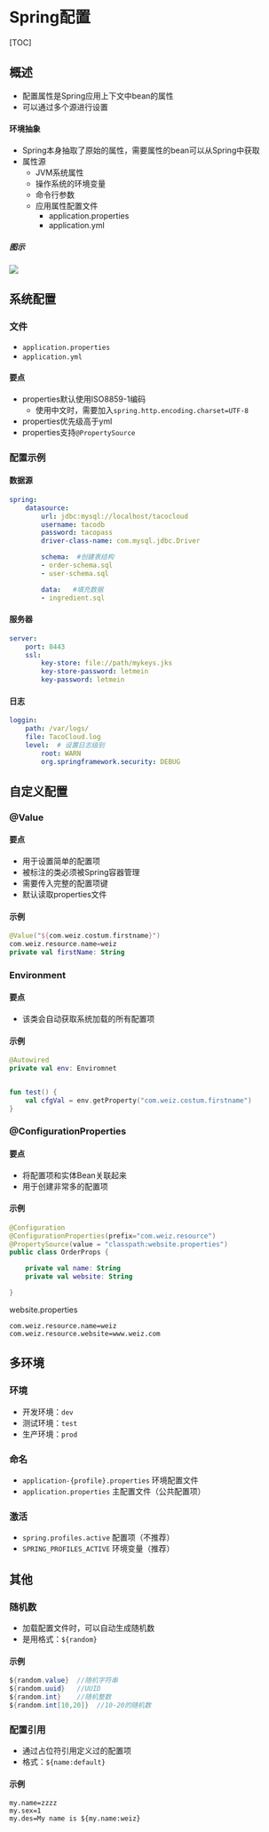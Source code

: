 

# Spring配置

[TOC]


## 概述
* 配置属性是Spring应用上下文中bean的属性
* 可以通过多个源进行设置

#### 环境抽象
* Spring本身抽取了原始的属性，需要属性的bean可以从Spring中获取
* 属性源
    * JVM系统属性
    * 操作系统的环境变量
    * 命令行参数
    * 应用属性配置文件
        * application.properties
        * application.yml

##### 图示
![](http://picbed.cc12703.com/20210223182548.png)



## 系统配置

### 文件
* `application.properties`
* `application.yml`

#### 要点
* properties默认使用ISO8859-1编码
	* 使用中文时，需要加入`spring.http.encoding.charset=UTF-8`
* properties优先级高于yml
* properties支持`@PropertySource`


### 配置示例

#### 数据源
```yml
spring:
    datasource:
        url: jdbc:mysql://localhost/tacocloud 
        username: tacodb
        password: tacopass 
        driver-class-name: com.mysql.jdbc.Driver 

        schema:  #创建表结构
        - order-schema.sql
        - user-schema.sql

        data:   #填充数据
        - ingredient.sql
```

#### 服务器
```yml
server:
    port: 8443
    ssl: 
        key-store: file://path/mykeys.jks
        key-store-password: letmein
        key-password: letmein
```

#### 日志
```yml
loggin:
    path: /var/logs/
    file: TacoCloud.log
    level:  # 设置日志级别
        root: WARN
        org.springframework.security: DEBUG
```


## 自定义配置


### @Value

#### 要点
* 用于设置简单的配置项
* 被标注的类必须被Spring容器管理
* 需要传入完整的配置项键
* 默认读取properties文件


#### 示例
```kotlin
@Value("${com.weiz.costum.firstname}")
com.weiz.resource.name=weiz
private val firstName: String
```

### Environment

#### 要点
* 该类会自动获取系统加载的所有配置项

#### 示例
```kotlin
@Autowired
private val env: Enviromnet


fun test() {
	val cfgVal = env.getProperty("com.weiz.costum.firstname")
}
```


### @ConfigurationProperties


#### 要点
* 将配置项和实体Bean关联起来
* 用于创建非常多的配置项

#### 示例
```kotlin
@Configuration
@ConfigurationProperties(prefix="com.weiz.resource")
@PropertySource(value = "classpath:website.properties")
public class OrderProps {

    private val name: String
	private val website: String

}
```

website.properties
```properties
com.weiz.resource.name=weiz
com.weiz.resource.website=www.weiz.com
```


## 多环境

### 环境
* 开发环境：`dev`
* 测试环境：`test`
* 生产环境：`prod`


### 命名
* `application-{profile}.properties` 环境配置文件
* `application.properties`           主配置文件（公共配置项）


### 激活
* `spring.profiles.active` 配置项（不推荐）
* `SPRING_PROFILES_ACTIVE` 环境变量（推荐）


## 其他

### 随机数
* 加载配置文件时，可以自动生成随机数
* 是用格式：`${random}`


#### 示例
```java
${random.value}  //随机字符串
${random.uuid}   //UUID
${random.int}    //随机整数
${random.int[10,20]}  //10-20的随机数
```

### 配置引用
* 通过占位符引用定义过的配置项
* 格式：`${name:default}`


#### 示例
```properties
my.name=zzzz
my.sex=1
my.des=My name is ${my.name:weiz}
```